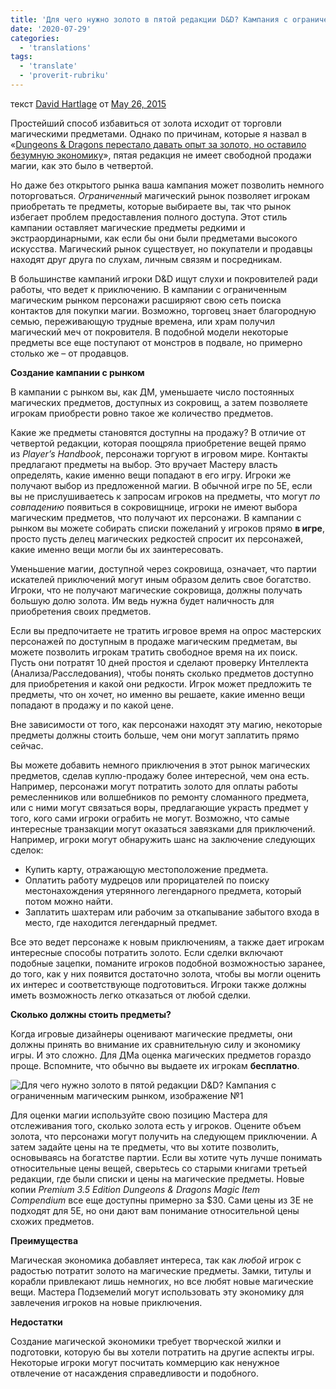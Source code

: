 ```yaml
---
title: 'Для чего нужно золото в пятой редакции D&D? Кампания с ограниченным магическим рынком'
date: '2020-07-29'
categories:
  - 'translations'
tags:
  - 'translate'
  - 'proverit-rubriku'
---
```


текст [David Hartlage](https://vk.com/away.php?to=https://dmdavid.com/tag/author/admin/) от [May 26, 2015](https://vk.com/away.php?to=https%3A%2F%2Fdmdavid.com%2Ftag%2Fin-fifth-edition-dd-what-is-gold-for-the-limited-magic-market-campaign%2F&cc_key=)

Простейший способ избавиться от золота исходит от торговли магическими предметами. Однако по причинам, которые я назвал в «[Dungeons & Dragons перестало давать опыт за золото, но оставило безумную экономику](https://vk.com/away.php?to=http%3A%2F%2Fdmdavid.com%2Ftag%2Fdungeons-dragons-stopped-giving-xp-for-gold-but-the-insane-economy-remains%2F&cc_key=)», пятая редакция не имеет свободной продажи магии, как это было в четвертой.

Но даже без открытого рынка ваша кампания может позволить немного поторговаться. *Ограниченный* магический рынок позволяет игрокам приобретать те предметы, которые выбираете вы, так что рынок избегает проблем предоставления полного доступа. Этот стиль кампании оставляет магические предметы редкими и экстраординарными, как если бы они были предметами высокого искусства. Магический рынок существует, но покупатели и продавцы находят друг друга по слухам, личным связям и посредникам.

В большинстве кампаний игроки D&D ищут слухи и покровителей ради работы, что ведет к приключению. В кампании с ограниченным магическим рынком персонажи расширяют свою сеть поиска контактов для покупки магии. Возможно, торговец знает благородную семью, переживающую трудные времена, или храм получил магический меч от покровителя. В подобной модели некоторые предметы все еще поступают от монстров в подвале, но примерно столько же – от продавцов.

**Создание кампании с рынком**

В кампании с рынком вы, как ДМ, уменьшаете число постоянных магических предметов, доступных из сокровищ, а затем позволяете игрокам приобрести ровно такое же количество предметов.

Какие же предметы становятся доступны на продажу? В отличие от четвертой редакции, которая поощряла приобретение вещей прямо из *Player’s Handbook*, персонажи торгуют в игровом мире. Контакты предлагают предметы на выбор. Это вручает Мастеру власть определять, какие именно вещи попадают в его игру. Игроки же получают выбор из предложенной магии. В обычной игре по 5Е, если вы не прислушиваетесь к запросам игроков на предметы, что могут *по совпадению* появиться в сокровищнице, игроки не имеют выбора магическим предметов, что получают их персонажи. В кампании с рынком вы можете собирать списки пожеланий у игроков прямо **в игре**, просто пусть делец магических редкостей спросит их персонажей, какие именно вещи могли бы их заинтересовать.

Уменьшение магии, доступной через сокровища, означает, что партии искателей приключений могут иным образом делить свое богатство. Игроки, что не получают магические сокровища, должны получать большую долю золота. Им ведь нужна будет наличность для приобретения своих предметов.

Если вы предпочитаете не тратить игровое время на опрос мастерских персонажей по доступным в продаже магическим предметам, вы можете позволить игрокам тратить свободное время на их поиск. Пусть они потратят 10 дней простоя и сделают проверку Интеллекта (Анализа/Расследования), чтобы понять сколько предметов доступно для приобретения и какой они редкости. Игрок может предложить те предметы, что он хочет, но именно вы решаете, какие именно вещи попадают в продажу и по какой цене.

Вне зависимости от того, как персонажи находят эту магию, некоторые предметы должны стоить больше, чем они могут заплатить прямо сейчас.

Вы можете добавить немного приключения в этот рынок магических предметов, сделав куплю-продажу более интересной, чем она есть. Например, персонажи могут потратить золото для оплаты работы ремесленников или волшебников по ремонту сломанного предмета, или с ними могут связаться воры, предлагающие украсть предмет у того, кого сами игроки ограбить не могут. Возможно, что самые интересные транзакции могут оказаться завязками для приключений. Например, игроки могут обнаружить шанс на заключение следующих сделок:

- Купить карту, отражающую местоположение предмета.
- Оплатить работу мудрецов или прорицателей по поиску местонахождения утерянного легендарного предмета, который потом можно найти.
- Заплатить шахтерам или рабочим за откапывание забытого входа в место, где находится легендарный предмет.

Все это ведет персонаже к новым приключениям, а также дает игрокам интересные способы потратить золото. Если сделки включают подобные зацепки, поманите игроков подобной возможностью заранее, до того, как у них появится достаточно золота, чтобы вы могли оценить их интерес и соответствующе подготовиться. Игроки также должны иметь возможность легко отказаться от любой сделки.

**Сколько должны стоить предметы?**

Когда игровые дизайнеры оценивают магические предметы, они должны принять во внимание их сравнительную силу и экономику игры. И это сложно. Для ДМа оценка магических предметов гораздо проще. Вспомните, что обычно вы выдаете их игрокам **бесплатно**.

![Для чего нужно золото в пятой редакции D&D? Кампания с ограниченным магическим рынком, изображение №1](https://sun6-19.userapi.com/zZ6Nuv8Uo4eACmeVz9aSAg9K6gaweuEBaJcSSw/XJbhbUiS0ic.jpg)

Для оценки магии используйте свою позицию Мастера для отслеживания того, сколько золота есть у игроков. Оцените объем золота, что персонажи могут получить на следующем приключении. А затем задайте цены на те предметы, что вы хотите позволить, основываясь на богатстве партии. Если вы хотите чуть лучше понимать относительные цены вещей, сверьтесь со старыми книгами третьей редакции, где были списки и цены на магические предметы. Новые копии *Premium 3.5 Edition Dungeons & Dragons Magic Item Compendium* все еще доступны примерно за $30. Сами цены из 3Е не подходят для 5Е, но они дают вам понимание относительной цены схожих предметов.

**Преимущества**

Магическая экономика добавляет интереса, так как *любой* игрок с радостью потратит золото на магические предметы. Замки, титулы и корабли привлекают лишь немногих, но все любят новые магические вещи. Мастера Подземелий могут использовать эту экономику для завлечения игроков на новые приключения.

**Недостатки**

Создание магической экономики требует творческой жилки и подготовки, которую бы вы хотели потратить на другие аспекты игры. Некоторые игроки могут посчитать коммерцию как ненужное отвлечение от насаждения справедливости и подобного.
